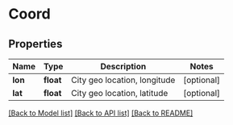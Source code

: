 # Coord


## Properties
Name | Type | Description | Notes
------------ | ------------- | ------------- | -------------
**lon** | **float** | City geo location, longitude | [optional] 
**lat** | **float** | City geo location, latitude | [optional] 

[[Back to Model list]](../README.md#documentation-for-models) [[Back to API list]](../README.md#documentation-for-api-endpoints) [[Back to README]](../README.md)


